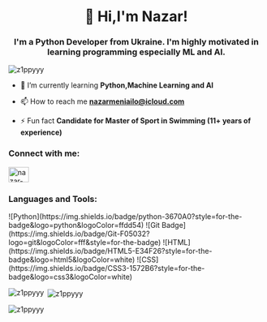 <h1 align="center"> 👋 Hi,I'm Nazar!</h1>
<h3 align="center">I'm a Python Developer from Ukraine. I'm highly motivated in learning programming especially ML and AI.</h3>

<p align="left"> <img src="https://komarev.com/ghpvc/?username=z1ppyyy&label=Profile%20views&color=0e75b6&style=flat" alt="z1ppyyy" /> </p>

- 🌱 I’m currently learning **Python,Machine Learning and AI**

- 📫 How to reach me **nazarmeniailo@icloud.com**

- ⚡ Fun fact **Candidate for Master of Sport in Swimming (11+ years of experience)**

<h3 align="left">Connect with me:</h3>
<p align="left">
<a href="https://linkedin.com/in/nazar-meniailo-62a4b0287" target="blank"><img align="center" src="https://raw.githubusercontent.com/rahuldkjain/github-profile-readme-generator/master/src/images/icons/Social/linked-in-alt.svg" alt="nazar-meniailo-62a4b0287" height="30" width="40" /></a>
</p>

<h3 align="left">Languages and Tools:</h3>
![Python](https://img.shields.io/badge/python-3670A0?style=for-the-badge&logo=python&logoColor=ffdd54)
![Git Badge](https://img.shields.io/badge/Git-F05032?logo=git&logoColor=fff&style=for-the-badge)
![HTML](https://img.shields.io/badge/HTML5-E34F26?style=for-the-badge&logo=html5&logoColor=white)
![CSS](https://img.shields.io/badge/CSS3-1572B6?style=for-the-badge&logo=css3&logoColor=white)

<p><img align="left" src="https://github-readme-stats.vercel.app/api/top-langs?username=z1ppyyy&show_icons=true&locale=en&layout=compact" alt="z1ppyyy" /></p>

<p>&nbsp;<img align="center" src="https://github-readme-stats.vercel.app/api?username=z1ppyyy&show_icons=true&locale=en" alt="z1ppyyy" /></p>

<p><img align="center" src="https://github-readme-streak-stats.herokuapp.com/?user=z1ppyyy&" alt="z1ppyyy" /></p>

